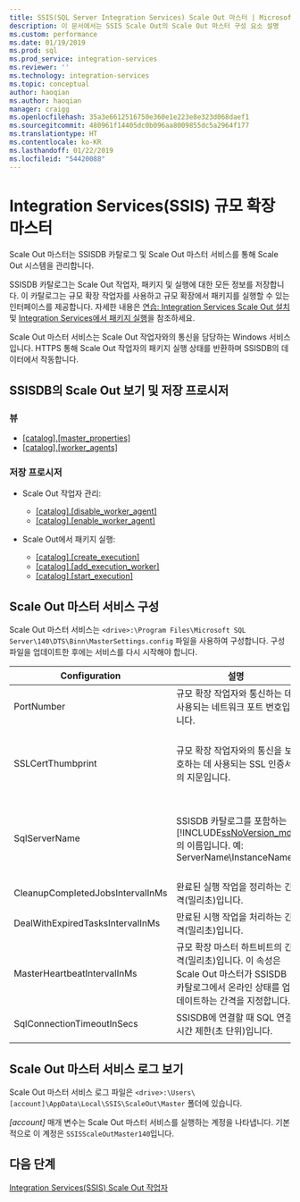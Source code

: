 ```yaml
---
title: SSIS(SQL Server Integration Services) Scale Out 마스터 | Microsoft Docs
description: 이 문서에서는 SSIS Scale Out의 Scale Out 마스터 구성 요소 설명
ms.custom: performance
ms.date: 01/19/2019
ms.prod: sql
ms.prod_service: integration-services
ms.reviewer: ''
ms.technology: integration-services
ms.topic: conceptual
author: haoqian
ms.author: haoqian
manager: craigg
ms.openlocfilehash: 35a3e6612516750e360e1e223e8e323d068daef1
ms.sourcegitcommit: 480961f14405dc0b096aa8009855dc5a2964f177
ms.translationtype: HT
ms.contentlocale: ko-KR
ms.lasthandoff: 01/22/2019
ms.locfileid: "54420088"
---
```

# <a name="integration-services-ssis-scale-out-master"></a>Integration Services(SSIS) 규모 확장 마스터

Scale Out 마스터는 SSISDB 카탈로그 및 Scale Out 마스터 서비스를 통해 Scale Out 시스템을 관리합니다. 

SSISDB 카탈로그는 Scale Out 작업자, 패키지 및 실행에 대한 모든 정보를 저장합니다. 이 카탈로그는 규모 확장 작업자를 사용하고 규모 확장에서 패키지를 실행할 수 있는 인터페이스를 제공합니다. 자세한 내용은 [연습: Integration Services Scale Out 설치](walkthrough-set-up-integration-services-scale-out.md) 및 [Integration Services에서 패키지 실행](run-packages-in-integration-services-ssis-scale-out.md)을 참조하세요.

Scale Out 마스터 서비스는 Scale Out 작업자와의 통신을 담당하는 Windows 서비스입니다. HTTPS 통해 Scale Out 작업자의 패키지 실행 상태를 반환하며 SSISDB의 데이터에서 작동합니다. 

## <a name="scale-out-views-and-stored-procedures-in-ssisdb"></a>SSISDB의 Scale Out 보기 및 저장 프로시저

### <a name="views"></a>뷰

- [[catalog].[master_properties]](../../integration-services/system-views/catalog-master-properties-ssisdb-database.md)
- [[catalog].[worker_agents]](../../integration-services/system-views/catalog-worker-agents-ssisdb-database.md)

### <a name="stored-procedures"></a>저장 프로시저

- Scale Out 작업자 관리:
    - [[catalog].[disable_worker_agent]](../../integration-services/system-stored-procedures/catalog-disable-worker-agent-ssisdb-database.md)
    - [[catalog].[enable_worker_agent]](../../integration-services/system-stored-procedures/catalog-enable-worker-agent-ssisdb-database.md)

- Scale Out에서 패키지 실행:
    - [[catalog].[create_execution]](../../integration-services/system-stored-procedures/catalog-create-execution-ssisdb-database.md)
    - [[catalog].[add_execution_worker]](../../integration-services/system-stored-procedures/catalog-add-execution-worker-ssisdb-database.md)
    - [[catalog].[start_execution]](../../integration-services/system-stored-procedures/catalog-start-execution-ssisdb-database.md)

## <a name="configure-the-scale-out-master-service"></a>Scale Out 마스터 서비스 구성

Scale Out 마스터 서비스는 `<drive>:\Program Files\Microsoft SQL Server\140\DTS\Binn\MasterSettings.config` 파일을 사용하여 구성합니다. 구성 파일을 업데이트한 후에는 서비스를 다시 시작해야 합니다.


|Configuration  |설명  |기본값  |
|---------|---------|---------|
|PortNumber|규모 확장 작업자와 통신하는 데 사용되는 네트워크 포트 번호입니다.|8391|
|SSLCertThumbprint|규모 확장 작업자와의 통신을 보호하는 데 사용되는 SSL 인증서의 지문입니다.|규모 확장 마스터 설치 중에 지정된 SSL 인증서의 지문|
|SqlServerName|SSISDB 카탈로그를 포함하는 [!INCLUDE[ssNoVersion_md](../../includes/ssnoversion-md.md)]의 이름입니다. 예: ServerName\\InstanceName.|Scale Out 마스터와 함께 설치되는 SQL Server의 이름입니다.|
|CleanupCompletedJobsIntervalInMs|완료된 실행 작업을 정리하는 간격(밀리초)입니다.|43200000|
|DealWithExpiredTasksIntervalInMs|만료된 시행 작업을 처리하는 간격(밀리초)입니다.|300000|
|MasterHeartbeatIntervalInMs|규모 확장 마스터 하트비트의 간격(밀리초)입니다. 이 속성은 Scale Out 마스터가 SSISDB 카탈로그에서 온라인 상태를 업데이트하는 간격을 지정합니다.|30000|
|SqlConnectionTimeoutInSecs|SSISDB에 연결할 때 SQL 연결 시간 제한(초 단위)입니다.|15|
||||    

## <a name="view-the-scale-out-master-service-log"></a>Scale Out 마스터 서비스 로그 보기

Scale Out 마스터 서비스 로그 파일은 `<drive>:\Users\[account]\AppData\Local\SSIS\ScaleOut\Master` 폴더에 있습니다. 

*[account]* 매개 변수는 Scale Out 마스터 서비스를 실행하는 계정을 나타냅니다. 기본적으로 이 계정은 `SSISScaleOutMaster140`입니다.

## <a name="next-steps"></a>다음 단계

[Integration Services(SSIS) Scale Out 작업자](integration-services-ssis-scale-out-worker.md)
